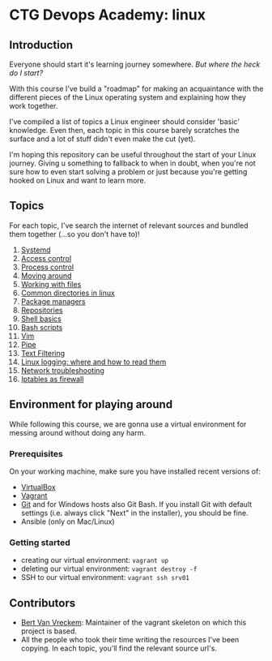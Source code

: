 # CTG Devops Academy: linux

## Introduction
Everyone should start it's learning journey somewhere. *But where the heck do I start?* 

With this course I've build a "roadmap" for making an acquaintance with the different pieces of the Linux operating system and explaining how they work together. 

I've compiled a list of topics a Linux engineer should consider 'basic' knowledge. 
Even then, each topic in this course barely scratches the surface and a lot of stuff didn't even make the cut (yet).

I'm hoping this repository can be useful throughout the start of your Linux journey. Giving u something to fallback to when in doubt, when you're not sure how to even start solving a problem or just because you're getting hooked on Linux and want to learn more. 

## Topics
For each topic, I've search the internet of relevant sources and bundled them together (...so you don't have to)!
1. [Systemd](topics/A-Systemd.md)
2. [Access control](topics/B-Access-control.md)
3. [Process control](topics/C-Process-control.md)
4. [Moving around](topics/D-Basic-navigation.md)
5. [Working with files](topics/D-File-Manipulation.md)
6. [Common directories in linux](topics/D-Linux-common-folders.md)
7. [Package managers](topics/E-package-managers.md)
8. [Repositories](topics/E-Repositories.md)
9. [Shell basics](topics/F-Shell-basics.md)
10. [Bash scripts](topics/F-bash-scripts.md)
11. [Vim](topics/F-vim.md)
12. [Pipe](topics/G-Pipe.md)
13. [Text Filtering](topics/G-Text-filtering.md)
14. [Linux logging: where and how to read them](topics/H-Logging.md)
15. [Network troubleshooting](topics/I-Network-troubleshooting.md)
16. [Iptables as firewall](topics/J-Iptables.md)

## Environment for playing around
While following this course, we are gonna use a virtual environment for messing around without doing any harm.
### Prerequisites
On your working machine, make sure you have installed recent versions of:

- [VirtualBox](https://virtualbox.org/)
- [Vagrant](https://vagrantup.com/)
- [Git](https://git-scm.com/) and for Windows hosts also Git Bash. If you install Git with default settings (i.e. always click "Next" in the installer), you should be fine.
- Ansible (only on Mac/Linux)

### Getting started

- creating our virtual environment: `vagrant up`
- deleting our virtual environment: `vagrant destroy -f`
- SSH to our virtual environment: `vagrant ssh srv01`

## Contributors

- [Bert Van Vreckem](https://github.com/bertvv/): Maintainer of the vagrant skeleton on which this project is based.
- All the people who took their time writing the resources I've been copying. In each topic, you'll find the relevant source url's.

